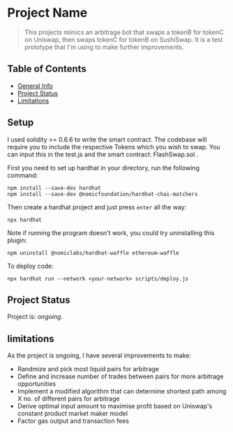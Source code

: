 # Project Name
> This projects mimics an arbitrage bot that swaps a tokenB for tokenC on Uniswap, then swaps tokenC for tokenB on SushiSwap. It is a test prototype that I'm using to make further improvements. 
## Table of Contents
* [General Info](#general-information)
* [Project Status](#project-status)
* [Limitations](#limitations)
<!-- * [License](#license) -->


## Setup
I used solidity >= 0.6.6 to write the smart contract. The codebase will require you to include the respective Tokens which you wish to swap. You can input this in the test.js and the smart contract: FlashSwap.sol . 

First you need to set up hardhat in your directory, run the following command:
``` 
npm install --save-dev hardhat
npm install --save-dev @nomicfoundation/hardhat-chai-matchers
```

Then create a hardhat project and just press ```enter``` all the way:
```
npx hardhat
```
Note if running the program doesn't work, you could try uninstalling this plugin:
```
npm uninstall @nomiclabs/hardhat-waffle ethereum-waffle
```
To deploy code:
```
npx hardhat run --network <your-network> scripts/deploy.js
```

## Project Status
Project is:  _ongoing_.

## limitations
As the project is ongoing, I have several improvements to make:
- Randmize and pick most liquid pairs for arbitrage 
- Define and increase number of trades between pairs for more arbitrage opportunities
- Implement a modified algorithm that can determine shortest path among X no. of different pairs for arbitrage
- Derive optimal input amount to maximise profit based on Uniswap's constant product market maker model  
- Factor gas output and transaction fees

